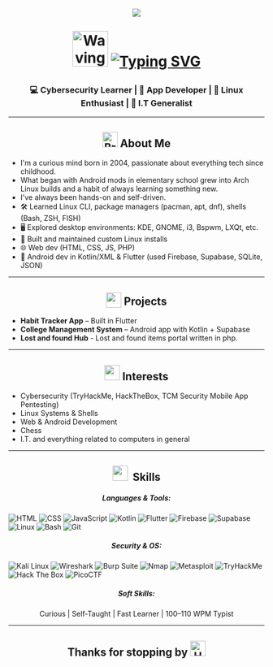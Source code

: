 <h1 align="center">
 
 <img src="https://capsule-render.vercel.app/api?type=waving&height=200&text=Hi&fontAlign=70&color=auto" />
 
 <img
    src="https://raw.githubusercontent.com/Tarikul-Islam-Anik/Animated-Fluent-Emojis/master/Emojis/Hand%20gestures/Waving%20Hand.png"
    alt="Waving Hand"
    width="70"
    height="70"
  /> 
[![Typing SVG](https://readme-typing-svg.demolab.com?font=Times+New+Roman&size=40&pause=2000&duration=2500&color=F7F7F7&vCenter=true&width=170&lines=I'm+Anzar)](https://git.io/typing-svg)</h1>
<h3 align="center">
💻 Cybersecurity Learner | 📱 App Developer | 🐧 Linux Enthusiast | 🧰 I.T Generalist
</h3>

---

<h2 align="center">
<img src="https://raw.githubusercontent.com/Tarikul-Islam-Anik/Animated-Fluent-Emojis/master/Emojis/Hand%20gestures/Brain.png" alt="Brain" width="30" height="30" />  About Me
</h2>

- I'm a curious mind born in 2004, passionate about everything tech since childhood.
- What began with Android mods in elementary school grew into Arch Linux builds and a habit of always learning something new.
- I've always been hands-on and self-driven.
- 🛠️ Learned Linux CLI, package managers (pacman, apt, dnf), shells (Bash, ZSH, FISH)
- 🖥️ Explored desktop environments: KDE, GNOME, i3, Bspwm, LXQt, etc.
- 💾 Built and maintained custom Linux installs
- 🌐 Web dev (HTML, CSS, JS, PHP)
- 📱 Android dev in Kotlin/XML & Flutter (used Firebase, Supabase, SQLite, JSON)

---
<h2 align="center">
  <img src="https://media2.giphy.com/media/v1.Y2lkPTc5MGI3NjExdzBtcHF2dmY5YmV4ZndjNzZpYms1NTlicGZvcnh1dWg0ZzM3ZDYwbSZlcD12MV9pbnRlcm5hbF9naWZfYnlfaWQmY3Q9cw/3FvaG9XbBRbLtdaUUP/giphy.gif" height="30" width="30" style="vertical-align: bottom;"/> Projects
</h2>

- **Habit Tracker App** – Built in Flutter  
- **College Management System** – Android app with Kotlin + Supabase
- **Lost and found Hub** - Lost and found items portal written in php.
---

<h2 align="center">
  <img src="https://media3.giphy.com/media/v1.Y2lkPTc5MGI3NjExcDYxeGo0enlkeDB4cDMxZTJoNzVmdG1lMDJmMzg3eTdsMTN0ZnVmdiZlcD12MV9pbnRlcm5hbF9naWZfYnlfaWQmY3Q9cw/ujdkoGgPQWx9Ub2KYz/giphy.gif" height="30" width="30" " /> Interests
</h2>

- Cybersecurity (TryHackMe, HackTheBox, TCM Security Mobile App Pentesting)
- Linux Systems & Shells
- Web & Android Development
- Chess
- I.T. and everything related to computers in general

---
<h2 align="center">
<img src="https://media2.giphy.com/media/QssGEmpkyEOhBCb7e1/giphy.gif?cid=ecf05e47a0n3gi1bfqntqmob8g9aid1oyj2wr3ds3mg700bl&rid=giphy.gif" height="30" width ="30">&nbsp; Skills
</h2>

<h5 align="center"> Languages & Tools: </h5>  
<p align="center">
  
![HTML](https://img.shields.io/badge/HTML5-E34F26?style=for-the-badge&logo=html5&logoColor=white)
![CSS](https://img.shields.io/badge/CSS3-1572B6?style=for-the-badge&logo=css3&logoColor=white)
![JavaScript](https://img.shields.io/badge/JavaScript-F7DF1E?style=for-the-badge&logo=javascript&logoColor=black)
![Kotlin](https://img.shields.io/badge/Kotlin-7F52FF?style=for-the-badge&logo=kotlin&logoColor=white)
![Flutter](https://img.shields.io/badge/Flutter-02569B?style=for-the-badge&logo=flutter&logoColor=white)
![Firebase](https://img.shields.io/badge/Firebase-ffca28?style=for-the-badge&logo=firebase&logoColor=black)
![Supabase](https://img.shields.io/badge/Supabase-3ECF8E?style=for-the-badge&logo=supabase&logoColor=white)
![Linux](https://img.shields.io/badge/Linux-FCC624?style=for-the-badge&logo=linux&logoColor=black)
![Bash](https://img.shields.io/badge/Bash-4EAA25?style=for-the-badge&logo=gnubash&logoColor=white)
![Git](https://img.shields.io/badge/Git-F05032?style=for-the-badge&logo=git&logoColor=white)

</p>
<h5 align="center"> Security & OS: </h5>  

<p align="center">

![Kali Linux](https://img.shields.io/badge/Kali_Linux-557C94?style=for-the-badge&logo=kalilinux&logoColor=white)
![Wireshark](https://img.shields.io/badge/Wireshark-1679A7?style=for-the-badge&logo=wireshark&logoColor=white)
![Burp Suite](https://img.shields.io/badge/Burp_Suite-FF6F00?style=for-the-badge&logo=burpsuite&logoColor=white)
![Nmap](https://img.shields.io/badge/Nmap-214478?style=for-the-badge&logo=gnuprivacyguard&logoColor=white)
![Metasploit](https://img.shields.io/badge/Metasploit-3F4E66?style=for-the-badge&logo=metasploit&logoColor=white)
![TryHackMe](https://img.shields.io/badge/TryHackMe-212C42?style=for-the-badge&logo=tryhackme&logoColor=red)
![Hack The Box](https://img.shields.io/badge/HackTheBox-9FEF00?style=for-the-badge&logo=hackthebox&logoColor=black)
![PicoCTF](https://img.shields.io/badge/PicoCTF-000000?style=for-the-badge&logo=ctfd&logoColor=white)

</p>

<h5 align="center"> Soft Skills: </h5>  
<p align="center">
Curious | Self-Taught | Fast Learner | 100–110 WPM Typist
  </p>
  
---
<h2 align="center">Thanks for stopping by
<img src="https://raw.githubusercontent.com/Tarikul-Islam-Anik/Animated-Fluent-Emojis/master/Emojis/Smilies/Heart%20Exclamation.png" alt="Heart Exclamation" width="30" height="30" /></h2>
